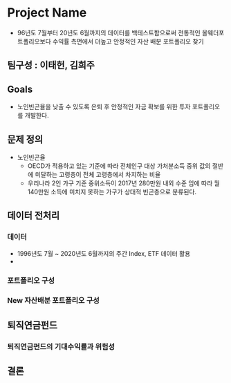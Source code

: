 # Project Name
- 96년도 7월부터 20년도 6월까지의 데이터를 백테스트함으로써 전통적인 올웨더포트폴리오보다 수익률 측면에서 더높고 안정적인 자산 배분 포트폴리오 찾기

## 팀구성 : 이태헌, 김희주

## Goals
- 노인빈곤율을 낮출 수 있도록 은퇴 후 안정적인 자금 확보를 위한 투자 포트폴리오를 개발한다.

## 문제 정의
- 노인빈곤율
  - OECD가 적용하고 있는 기준에 따라 전체인구 대상 가처분소득 중위 값의 절반에 미달하는 고령층이 전체 고령층에서 차지하는 비율
  - 우리나라 2인 가구 기준 중위소득이 2017년 280만원 내외 수준 임에 따라 월 140만원 소득에 미치지 못하는 가구가 상대적 빈곤층으로 분류된다.

## 데이터 전처리
  ### 데이터
  - 1996년도 7월 ~ 2020년도 6월까지의 주간 Index, ETF 데이터 활용
  - 
  ### 포트폴리오 구성

  ### New 자산배분 포트폴리오 구성

## 퇴직연금펀드

  ### 퇴직연금펀드의 기대수익률과 위험성

## 결론
